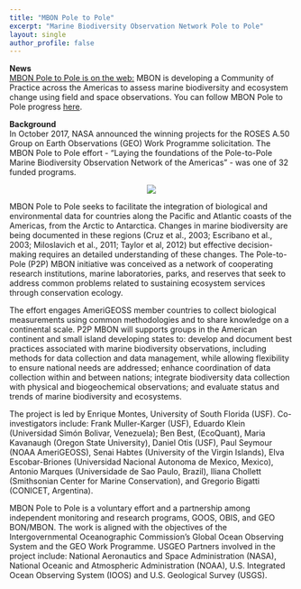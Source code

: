```yaml
---
title: "MBON Pole to Pole"
excerpt: "Marine Biodiversity Observation Network Pole to Pole"
layout: single
author_profile: false
---
```


**News**  
<u>MBON Pole to Pole is on the web:</u> MBON is developing a Community of Practice across the Americas to assess marine biodiversity and ecosystem change using field and space observations. You can follow MBON Pole to Pole progress [here](https://marinebon.github.io/p2p/index.html).

**Background**  
In October 2017, NASA announced the winning projects for the ROSES A.50 Group on Earth Observations (GEO) Work Programme solicitation. The MBON Pole to Pole effort - “Laying the foundations of the Pole-to-Pole Marine Biodiversity Observation Network of the Americas” - was one of 32 funded programs.

<div align="center"><img src="../../images/mbon_sites.jpg"></div>


MBON Pole to Pole seeks to facilitate the integration of biological and environmental data for countries along the Pacific and Atlantic coasts of the Americas, from the Arctic to Antarctica. Changes in marine biodiversity are being documented in these regions (Cruz et al., 2003; Escribano et al., 2003; Miloslavich et al., 2011; Taylor et al, 2012) but effective decision-making requires an detailed understanding of these changes. The Pole-to-Pole (P2P) MBON initiative was conceived as a network of cooperating research institutions, marine laboratories, parks, and reserves that seek to address common problems related to sustaining ecosystem services through conservation ecology.

The effort engages AmeriGEOSS member countries to collect biological measurements using common methodologies and to share knowledge on a continental scale. P2P MBON will supports groups in the American continent and small island developing states to: develop and document best practices associated with marine biodiversity observations, including methods for data collection and data management, while allowing flexibility to ensure national needs are addressed; enhance coordination of data collection within and between nations; integrate biodiversity data collection with physical and biogeochemical observations; and evaluate status and trends of marine biodiversity and ecosystems.

The project is led by Enrique Montes, University of South Florida (USF). Co-investigators include: Frank Muller-Karger (USF), Eduardo Klein (Universidad Simón Bolivar, Venezuela); Ben Best, (EcoQuant), Maria Kavanaugh (Oregon State University), Daniel Otis (USF), Paul Seymour (NOAA AmeriGEOSS), Senai Habtes (University of the Virgin Islands), Elva Escobar-Briones (Universidad Nacional Autonoma de Mexico, Mexico), Antonio Marques (Universidade de Sao Paulo, Brazil), Iliana Chollett (Smithsonian Center for Marine Conservation), and Gregorio Bigatti (CONICET, Argentina).

MBON Pole to Pole is a voluntary effort and a partnership among independent monitoring and research programs, GOOS, OBIS, and GEO BON/MBON. The work is aligned with the objectives of the Intergovernmental Oceanographic Commission’s Global Ocean Observing System and the GEO Work Programme. USGEO Partners involved in the project include: National Aeronautics and Space Administration (NASA), National Oceanic and Atmospheric Administration (NOAA), U.S. Integrated Ocean Observing System (IOOS) and U.S. Geological Survey (USGS).
